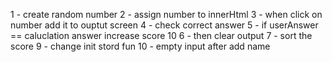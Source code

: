1 - create random number
2 - assign number to innerHtml
3 - when click on number add it to ouptut screen
4 - check correct answer
5 - if userAnswer == caluclation answer increase score 10
6 - then clear output
7 - sort the score
9 - change init stord fun
10 - empty input after add name